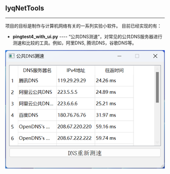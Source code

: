 ## lyqNetTools
---------
项目的目标是制作与计算机网络有关的一系列实验小软件。
目前已经实现的有：
- **pingtest4_with_ui.py**  ---- “公共DNS测速"，对常见的公共DNS服务器进行测速和比较的工具。例如，阿里DNS, 腾讯DNS，谷歌DNS等。

![公共DNS测速截图](screenshots/dns_compare.png)
